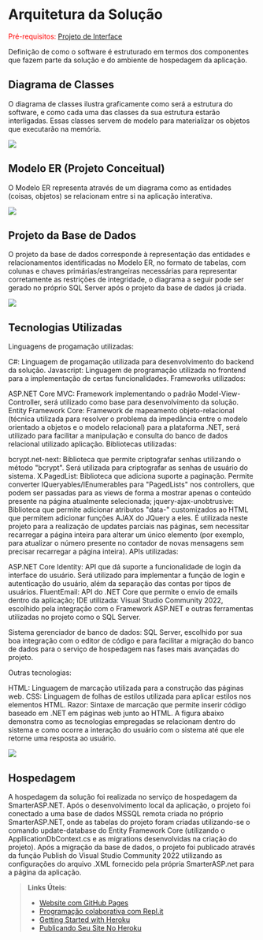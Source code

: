 # Arquitetura da Solução

<span style="color:red">Pré-requisitos: <a href="3-Projeto de Interface.md"> Projeto de Interface</a></span>

Definição de como o software é estruturado em termos dos componentes que fazem parte da solução e do ambiente de hospedagem da aplicação.

## Diagrama de Classes

O diagrama de classes ilustra graficamente como será a estrutura do software, e como cada uma das classes da sua estrutura estarão interligadas. Essas classes servem de modelo para materializar os objetos que executarão na memória.

<img src="https://user-images.githubusercontent.com/103230282/193813063-e8053dca-b861-4e9a-8278-bea9379be13a.png">

## Modelo ER (Projeto Conceitual)

O Modelo ER representa através de um diagrama como as entidades (coisas, objetos) se relacionam entre si na aplicação interativa.

<img src="https://user-images.githubusercontent.com/54327906/193430249-db5e3348-9ae6-46d4-97d3-edbb060516f9.jpeg">

## Projeto da Base de Dados

O projeto da base de dados corresponde à representação das entidades e relacionamentos identificadas no Modelo ER, no formato de tabelas, com colunas e chaves primárias/estrangeiras necessárias para representar corretamente as restrições de integridade, o diagrama a seguir pode ser gerado no próprio SQL Server após o projeto da base de dados já criada.
 
<img src="https://user-images.githubusercontent.com/86859418/194777783-f6574d84-a3ea-4a19-9260-0eaa8c670dcb.jpg">

## Tecnologias Utilizadas

Linguagens de progamação utilizadas:

C#: Linguagem de progamação utilizada para desenvolvimento do backend da solução.
Javascript: Linguagem de programação utilizada no frontend para a implementação de certas funcionalidades.
Frameworks utilizados:

ASP.NET Core MVC: Framework implementando o padrão Model-View-Controller, será utilizado como base para desenvolvimento da solução.
Entity Framework Core: Framework de mapeamento objeto-relacional (técnica utilizada para resolver o problema da impedância entre o modelo orientado a objetos e o modelo relacional) para a plataforma .NET, será utilizado para facilitar a manipulação e consulta do banco de dados relacional utilizado aplicação.
Bibliotecas utilizadas:

bcrypt.net-next: Biblioteca que permite criptografar senhas utilizando o método "bcrypt". Será utilizada para criptografar as senhas de usuário do sistema.
X.PagedList: Biblioteca que adiciona suporte a paginação. Permite converter IQueryables/IEnumerables para "PagedLists" nos controllers, que podem ser passadas para as views de forma a mostrar apenas o conteúdo presente na página atualmente selecionada;
jquery-ajax-unobtrusive: Biblioteca que permite adicionar atributos "data-" customizados ao HTML que permitem adicionar funções AJAX do JQuery a eles. É utilizada neste projeto para a realização de updates parciais nas páginas, sem necessitar recarregar a página inteira para alterar um único elemento (por exemplo, para atualizar o número presente no contador de novas mensagens sem precisar recarregar a página inteira).
APIs utilizadas:

ASP.NET Core Identity: API que dá suporte a funcionalidade de login da interface do usuário. Será utilizado para implementar a função de login e autenticação do usuário, além da separação das contas por tipos de usuários.
FluentEmail: API do .NET Core que permite o envio de emails dentro da aplicação;
IDE utilizada: Visual Studio Community 2022, escolhido pela integração com o Framework ASP.NET e outras ferramentas utilizadas no projeto como o SQL Server.

Sistema gerenciador de banco de dados: SQL Server, escolhido por sua boa integração com o editor de código e para facilitar a migração do banco de dados para o serviço de hospedagem nas fases mais avançadas do projeto.

Outras tecnologias:

HTML: Linguagem de marcação utilizada para a construção das páginas web.
CSS: Linguagem de folhas de estilos utilizada para aplicar estilos nos elementos HTML.
Razor: Sintaxe de marcação que permite inserir código baseado em .NET em páginas web junto ao HTML.
A figura abaixo demonstra como as tecnologias empregadas se relacionam dentro do sistema e como ocorre a interação do usuário com o sistema até que ele retorne uma resposta ao usuário.

<img src="https://user-images.githubusercontent.com/86859418/193428792-5496b90b-37b4-49c0-9c5f-47b071ac489d.png">

## Hospedagem
A hospedagem da solução foi realizada no serviço de hospedagem da SmarterASP.NET. Após o desenvolvimento local da aplicação, o projeto foi conectado a uma base de dados MSSQL remota criada no próprio SmarterASP.NET, onde as tabelas do projeto foram criadas utilizando-se o comando update-database do Entity Framework Core (utilizando o AppllicationDbContext.cs e as migrations desenvolvidas na criação do projeto). Após a migração da base de dados, o projeto foi publicado através da função Publish do Visual Studio Community 2022 utilizando as configurações do arquivo .XML fornecido pela própria SmarterASP.net para a página da aplicação.

> **Links Úteis**:
>
> - [Website com GitHub Pages](https://pages.github.com/)
> - [Programação colaborativa com Repl.it](https://repl.it/)
> - [Getting Started with Heroku](https://devcenter.heroku.com/start)
> - [Publicando Seu Site No Heroku](http://pythonclub.com.br/publicando-seu-hello-world-no-heroku.html)
